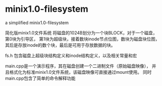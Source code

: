 # minix1.0-filesystem
a simplified minix1.0-filesystem

简化版minix1.0文件系统
将磁盘的1024B划分为一个块BLOCK，对于一个磁盘，第0块为引导区，
第1块为超级块，接着数块inode节点位图，数块为磁盘块位图，
其后是存放inode的数个块，最后是可用于存放数据的块。

fs.h
包含磁盘上超级块结构定义和inode结构定义，以及相关常量和宏

main.cpp是一个演示程序，其在磁盘创建一个二进制文件（原始磁盘映像），
并且格式化为标准minix1.0文件系统，该磁盘映像可直接通过mount使用。
同时main.cpp包含了简单的命令解释功能

